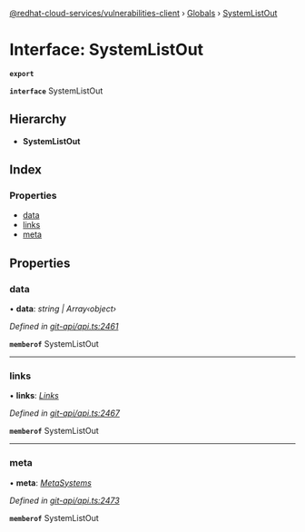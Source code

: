 [@redhat-cloud-services/vulnerabilities-client](../README.md) › [Globals](../globals.md) › [SystemListOut](systemlistout.md)

# Interface: SystemListOut

**`export`** 

**`interface`** SystemListOut

## Hierarchy

* **SystemListOut**

## Index

### Properties

* [data](systemlistout.md#data)
* [links](systemlistout.md#links)
* [meta](systemlistout.md#meta)

## Properties

###  data

• **data**: *string | Array‹object›*

*Defined in [git-api/api.ts:2461](https://github.com/RedHatInsights/javascript-clients/blob/master/packages/vulnerabilities/git-api/api.ts#L2461)*

**`memberof`** SystemListOut

___

###  links

• **links**: *[Links](links.md)*

*Defined in [git-api/api.ts:2467](https://github.com/RedHatInsights/javascript-clients/blob/master/packages/vulnerabilities/git-api/api.ts#L2467)*

**`memberof`** SystemListOut

___

###  meta

• **meta**: *[MetaSystems](metasystems.md)*

*Defined in [git-api/api.ts:2473](https://github.com/RedHatInsights/javascript-clients/blob/master/packages/vulnerabilities/git-api/api.ts#L2473)*

**`memberof`** SystemListOut
